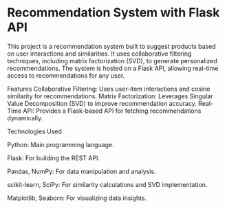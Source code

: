 # Recommendation System with Flask API
This project is a recommendation system built to suggest products based on user interactions and similarities. It uses collaborative filtering techniques, including matrix factorization (SVD), to generate personalized recommendations. The system is hosted on a Flask API, allowing real-time access to recommendations for any user.

Features
Collaborative Filtering: Uses user-item interactions and cosine similarity for recommendations.
Matrix Factorization: Leverages Singular Value Decomposition (SVD) to improve recommendation accuracy.
Real-Time API: Provides a Flask-based API for fetching recommendations dynamically.

Technologies Used

Python: Main programming language.

Flask: For building the REST API.

Pandas, NumPy: For data manipulation and analysis.

scikit-learn, SciPy: For similarity calculations and SVD implementation.

Matplotlib, Seaborn: For visualizing data insights.

